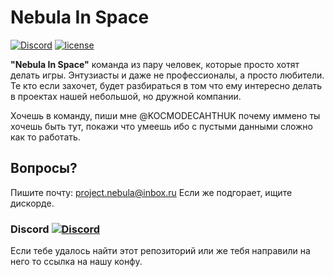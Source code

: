 # Nebula In Space
[![Discord](https://img.shields.io/badge/Discord-chat-blue)](https://discord.gg/9UvB5PSBYJ)
[![license](https://img.shields.io/github/license/nebula-in-space/.github?logo=license)](https://creativecommons.org/publicdomain/zero/1.0/deed.ru)

**"Nebula In Space"** команда из пару человек, которые просто хотят делать игры. Энтузиасты и даже не профессионалы, а просто любители. 
Те кто если захочет, будет разбираться в том что ему интересно делать в проектах нашей небольшой, но дружной компании.

Хочешь в команду, пиши мне @KOCMODECAHTHUK почему иммено ты хочешь быть тут, покажи что умеешь ибо с пустыми данными сложно как то работать. 

## Вопросы?
Пишите почту: project.nebula@inbox.ru
Если же подгорает, ищите дискорде.

### Discord [![Discord](https://img.shields.io/badge/Discord-chat-blue?style=flat&logo=discord)](https://discord.gg/9UvB5PSBYJ)
Если тебе удалось найти этот репозиторий или же тебя направили на него то ссылка на нашу конфу.
